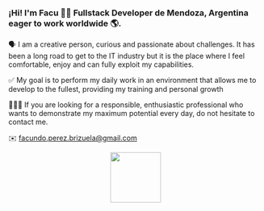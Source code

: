 
###  ¡Hi! I'm Facu 👋🏼 Fullstack Developer de Mendoza, Argentina eager to work worldwide 🌎.

🗣 I am a creative person, curious and passionate about challenges. It has been a long road to get to the IT industry but it is the place where I feel comfortable, enjoy and can fully exploit my capabilities.

✅ My goal is to perform my daily work in an environment that allows me to develop to the fullest, providing my training and personal growth

🧑🏽‍💻 If you are looking for a responsible, enthusiastic professional who wants to demonstrate my maximum potential every day, do not hesitate to contact me.

✉️ facundo.perez.brizuela@gmail.com

<div id="header" align="center">
  <img src="https://media.giphy.com/media/M9gbBd9nbDrOTu1Mqx/giphy.gif" width="100"/>
</div>
